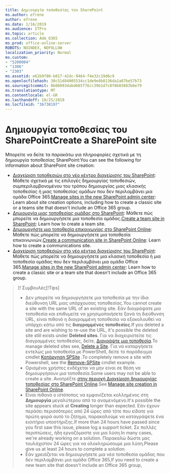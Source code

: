 ```yaml
---
title: Δημιουργία τοποθεσίας του SharePoint
ms.author: efrene
author: efrene
ms.date: 1/16/2019
ms.audience: ITPro
ms.topic: article
ms.collection: Adm_O365
ms.prod: office-online-server
ROBOTS: NOINDEX, NOFOLLOW
localization_priority: Normal
ms.custom:
- "5200004"
- "1386"
- "2303"
ms.assetid: e62b9f80-b017-42dc-9464-f4e32c19d6c9
ms.openlocfilehash: 30c51d84005534cc1de9e8b8136da1a07be57b73
ms.sourcegitcommit: 0b06093dabd685f76cc39b1d7c0f8b03883b6e79
ms.translationtype: MT
ms.contentlocale: el-GR
ms.lasthandoff: 10/25/2019
ms.locfileid: "36738197"
---
```

# <a name="create-a-sharepoint-site"></a><span data-ttu-id="61de2-102">Δημιουργία τοποθεσίας του SharePoint</span><span class="sxs-lookup"><span data-stu-id="61de2-102">Create a SharePoint site</span></span>

<span data-ttu-id="61de2-103">Μπορείτε να δείτε τα παρακάτω για πληροφορίες σχετικά με τη δημιουργία τοποθεσίας SharePoint:</span><span class="sxs-lookup"><span data-stu-id="61de2-103">You can see the following for information about SharePoint site creation:</span></span>
- <span data-ttu-id="61de2-104">[Διαχείριση τοποθεσιών στο νέο κέντρο διαχείρισης του SharePoint](https://docs.microsoft.com/sharepoint/manage-site-creation): Μάθετε σχετικά με τις επιλογές δημιουργίας τοποθεσιών, συμπεριλαμβανομένου του τρόπου δημιουργίας μιας κλασικής τοποθεσίας ή μιας τοποθεσίας ομάδων που δεν περιλαμβάνει μια ομάδα Office 365.</span><span class="sxs-lookup"><span data-stu-id="61de2-104">[Manage sites in the new SharePoint admin center](https://docs.microsoft.com/sharepoint/manage-site-creation): Learn about site creation options, including how to create a classic site or a teams site that doesn't include an Office 365 group.</span></span>
- <span data-ttu-id="61de2-105">[Δημιουργία μιας τοποθεσίας ομάδας στο SharePoint](https://support.office.com/article/create-a-team-site-in-sharepoint-ef10c1e7-15f3-42a3-98aa-b5972711777d): Μάθετε πώς μπορείτε να δημιουργήσετε μια τοποθεσία ομάδας.</span><span class="sxs-lookup"><span data-stu-id="61de2-105">[Create a team site in SharePoint](https://support.office.com/article/create-a-team-site-in-sharepoint-ef10c1e7-15f3-42a3-98aa-b5972711777d): Learn how to create a team site.</span></span>
- <span data-ttu-id="61de2-106">[Δημιουργήστε μια τοποθεσία επικοινωνίας στο SharePoint Online](https://support.office.com/article/7fb44b20-a72f-4d2c-9173-fc8f59ba50eb): Μάθετε πώς μπορείτε να δημιουργήσετε μια τοποθεσία επικοινωνιών.</span><span class="sxs-lookup"><span data-stu-id="61de2-106">[Create a communication site in SharePoint Online](https://support.office.com/article/7fb44b20-a72f-4d2c-9173-fc8f59ba50eb): Learn how to create a communications site.</span></span>
- <span data-ttu-id="61de2-107">[Διαχείριση τοποθεσιών στο νέο κέντρο διαχείρισης του SharePoint](https://docs.microsoft.com/sharepoint/manage-sites-in-new-admin-center#create-a-site): Μάθετε πώς μπορείτε να δημιουργήσετε μια κλασική τοποθεσία ή μια τοποθεσία ομάδας που δεν περιλαμβάνει μια ομάδα Office 365.</span><span class="sxs-lookup"><span data-stu-id="61de2-107">[Manage sites in the new SharePoint admin center](https://docs.microsoft.com/sharepoint/manage-sites-in-new-admin-center#create-a-site):  Learn how to create a classic site or a team site that doesn't include an Office 365 group.</span></span>


  
> <span data-ttu-id="61de2-108">[! Συμβουλές</span><span class="sxs-lookup"><span data-stu-id="61de2-108">[!Tips]</span></span>
> - <span data-ttu-id="61de2-109">Δεν μπορείτε να δημιουργήσετε μια τοποθεσία με την ίδια διεύθυνση URL μιας υπάρχουσας τοποθεσίας.</span><span class="sxs-lookup"><span data-stu-id="61de2-109">You cannot create a site with the same URL of an existing site.</span></span> <span data-ttu-id="61de2-110">Εάν διαγράψατε μια τοποθεσία και επιθυμείτε να χρησιμοποιήσετε ξανά τη διεύθυνση URL, είναι πιθανό η διαγραμμένη τοποθεσία να εξακολουθεί να υπάρχει κάτω από τις **διαγραμμένες τοποθεσίες**.</span><span class="sxs-lookup"><span data-stu-id="61de2-110">If you deleted a site and are wishing to re-use the URL, it's possible the deleted site still exists under **Deleted sites**.</span></span> <span data-ttu-id="61de2-111">Για να διαχειριστείτε τις διαγραμμένες τοποθεσίες, δείτε, [Διαγράψτε μια τοποθεσία](https://docs.microsoft.com/sharepoint/manage-sites-in-new-admin-center#delete-a-site).</span><span class="sxs-lookup"><span data-stu-id="61de2-111">To manage deleted sites see, [Delete a Site](https://docs.microsoft.com/sharepoint/manage-sites-in-new-admin-center#delete-a-site).</span></span> <span data-ttu-id="61de2-112">Για να καταργήσετε εντελώς μια τοποθεσία με PowerShell, δείτε το παράδειγμα cmdlet [Κατάργηση SPSite](https://docs.microsoft.com/sharepoint/manage-sites-in-new-admin-center#delete-a-site) .</span><span class="sxs-lookup"><span data-stu-id="61de2-112">To completely remove a site with Powershell, see the [Remove-SPSite](https://docs.microsoft.com/sharepoint/manage-sites-in-new-admin-center#delete-a-site) cmdlet example.</span></span>
> - <span data-ttu-id="61de2-113">Ορισμένοι χρήστες ενδέχεται να μην είναι σε θέση να δημιουργήσουν μια τοποθεσία.</span><span class="sxs-lookup"><span data-stu-id="61de2-113">Some users may not be able to create a site.</span></span> <span data-ttu-id="61de2-114">Ανατρέξτε [στην περιοχή Διαχείριση δημιουργίας τοποθεσίας στο SharePoint Online](https://docs.microsoft.com/sharepoint/manage-site-creation).</span><span class="sxs-lookup"><span data-stu-id="61de2-114">See [Manage site creation in SharePoint Online](https://docs.microsoft.com/sharepoint/manage-site-creation).</span></span>
> - <span data-ttu-id="61de2-115">Είναι πιθανό ο ιστότοπος να εμφανίζεται κολλημένος στη **Δημιουργία** μεγαλύτερου από το αναμενόμενο.</span><span class="sxs-lookup"><span data-stu-id="61de2-115">It's possible the site appears stuck at **Creating** longer than expected.</span></span> <span data-ttu-id="61de2-116">Εάν έχουν περάσει περισσότερες από 24 ώρες από τότε που είδατε για πρώτη φορά αυτό το ζήτημα, παρακαλούμε να καταγράψετε ένα εισιτήριο υποστήριξης.</span><span class="sxs-lookup"><span data-stu-id="61de2-116">If more than 24 hours have passed since you first saw this issue, please log a support ticket.</span></span> <span data-ttu-id="61de2-117">Σε πολλές περιπτώσεις, ήδη εργαζόμαστε για μια λύση.</span><span class="sxs-lookup"><span data-stu-id="61de2-117">In many cases, we're already working on a solution.</span></span> <span data-ttu-id="61de2-118">Παρακαλώ δώστε μας τουλάχιστον 24 ώρες για να ολοκληρώσουμε μια λύση.</span><span class="sxs-lookup"><span data-stu-id="61de2-118">Please give us at least 24 hours to complete a solution.</span></span>
> - <span data-ttu-id="61de2-119">Εάν χρειάζεται να δημιουργήσετε μια νέα τοποθεσία ομάδας που δεν περιλαμβάνει μια ομάδα Office 365,</span><span class="sxs-lookup"><span data-stu-id="61de2-119">If you need to create a new team site that doesn't include an Office 365 group,</span></span> 


